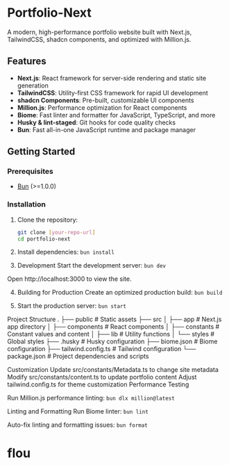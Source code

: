 # Portfolio-Next

A modern, high-performance portfolio website built with Next.js, TailwindCSS, shadcn components, and optimized with Million.js.

## Features

- **Next.js**: React framework for server-side rendering and static site generation
- **TailwindCSS**: Utility-first CSS framework for rapid UI development
- **shadcn Components**: Pre-built, customizable UI components
- **Million.js**: Performance optimization for React components
- **Biome**: Fast linter and formatter for JavaScript, TypeScript, and more
- **Husky & lint-staged**: Git hooks for code quality checks
- **Bun**: Fast all-in-one JavaScript runtime and package manager

## Getting Started

### Prerequisites

- [Bun](https://bun.sh/) (>=1.0.0)

### Installation

1. Clone the repository:
   ```sh
   git clone [your-repo-url]
   cd portfolio-next

2. Install dependencies:
`bun install`

3. Development
Start the development server:
`bun dev`

Open http://localhost:3000 to view the site.

4. Building for Production
Create an optimized production build:
`bun build`

5. Start the production server:
`bun start`


Project Structure
.
├── public          # Static assets
├── src
│   ├── app         # Next.js app directory
│   ├── components  # React components
│   ├── constants   # Constant values and content
│   ├── lib         # Utility functions
│   └── styles      # Global styles
├── .husky          # Husky configuration
├── biome.json      # Biome configuration
├── tailwind.config.ts # Tailwind configuration
└── package.json    # Project dependencies and scripts

Customization
Update src/constants/Metadata.ts to change site metadata
Modify src/constants/content.ts to update portfolio content
Adjust tailwind.config.ts for theme customization
Performance Testing

Run Million.js performance linting:
`bun dlx million@latest`

Linting and Formatting
Run Biome linter:
`bun lint`

Auto-fix linting and formatting issues:
`bun format`
# flou
